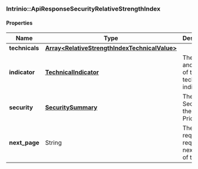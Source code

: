

[//]: # (CLASS:Intrinio::ApiResponseSecurityRelativeStrengthIndex)

[//]: # (KIND:object)

### Intrinio::ApiResponseSecurityRelativeStrengthIndex

#### Properties

[//]: # (START_DEFINITION)

Name | Type | Description
------------ | ------------- | -------------
**technicals** | [**Array&lt;RelativeStrengthIndexTechnicalValue&gt;**](RelativeStrengthIndexTechnicalValue.md) |  &nbsp;
**indicator** | [**TechnicalIndicator**](TechnicalIndicator.md) | The name and symbol of the technical indicator &nbsp;
**security** | [**SecuritySummary**](SecuritySummary.md) | The Security of the Stock Price &nbsp;
**next_page** | String | The token required to request the next page of the data &nbsp;

[//]: # (END_DEFINITION)


[//]: # (CONTAINED_CLASS:Intrinio::RelativeStrengthIndexTechnicalValue)


[//]: # (CONTAINED_CLASS:Intrinio::TechnicalIndicator)


[//]: # (CONTAINED_CLASS:Intrinio::SecuritySummary)



